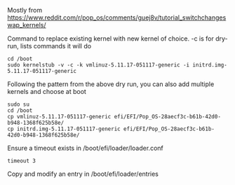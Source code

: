 Mostly from https://www.reddit.com/r/pop_os/comments/guej8v/tutorial_switchchangeswap_kernels/

Command to replace existing kernel with new kernel of choice. -c is for dry-run, lists commands it will do
```
cd /boot
sudo kernelstub -v -c -k vmlinuz-5.11.17-051117-generic -i initrd.img-5.11.17-051117-generic
```

Following the pattern from the above dry run, you can also add multiple kernels and choose at boot
```
sudo su
cd /boot
cp vmlinuz-5.11.17-051117-generic efi/EFI/Pop_OS-28aecf3c-b61b-42d0-b948-1368f625b58e/
cp initrd.img-5.11.17-051117-generic efi/EFI/Pop_OS-28aecf3c-b61b-42d0-b948-1368f625b58e/
```

Ensure a timeout exists in /boot/efi/loader/loader.conf
```
timeout 3
```

Copy and modify an entry in /boot/efi/loader/entries
